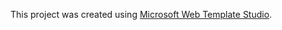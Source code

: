 

  This project was created using [Microsoft Web Template Studio](https://github.com/Microsoft/WebTemplateStudio).
